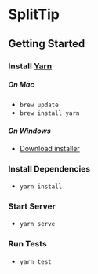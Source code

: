 # SplitTip

## Getting Started

### Install [Yarn](https://yarnpkg.com/en/docs/getting-started)

##### *On Mac*
* `brew update`
* `brew install yarn`

#### *On Windows*
* [Download installer](https://yarnpkg.com/latest.msi)

### Install Dependencies
* `yarn install`

### Start Server
* `yarn serve`

### Run Tests
* `yarn test`
